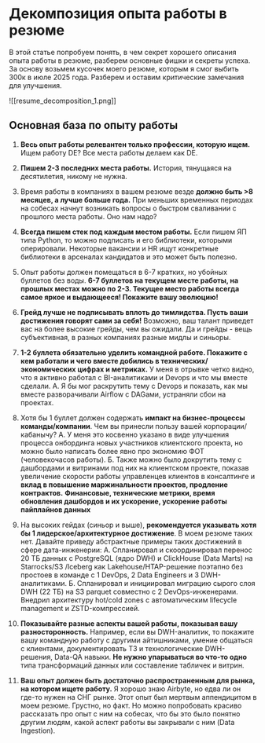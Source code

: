 # Декомпозиция опыта работы в резюме

В этой статье попробуем понять, в чем секрет хорошего описания опыта работы в резюме, разберем основные фишки и секреты успеха. За основу возьмем кусочек моего резюме, которым я смог выбить 300к в июле 2025 года. Разберем и оставим критические замечания для улучшения.

![[resume_decomposition_1.png]]

## Основная база по опыту работы 

1. **Весь опыт работы релевантен только профессии, которую ищем.** Ищем работу DE? Все места работы делаем как DE. 

2.  **Пишем 2-3 последних места работы.**  История, тянущаяся на десятилетия, никому не нужна.

3. Время работы в компаниях в вашем резюме везде **должно быть >8 месяцев, а лучше больше года.** При меньших временных периодах на собесах начнут возникать вопросы о быстром сваливании с прошлого места работы. Оно нам надо?

4. **Всегда пишем стек под каждым местом работы.** Если пишем ЯП типа Python, то можно подписать и его библиотеки, которыми оперировали. Некоторые вакансии и HR ищут конкретные библиотеки в арсеналах кандидатов и это может быть полезно.

5. Опыт работы должен помещаться в 6-7 кратких, но убойных буллетов без воды. **6-7 буллетов на текущем месте работы, на прошлых местах можно по 2-3. Текущее место работы всегда самое яркое и выдающееся! Покажите вашу эволюцию!**

6. **Грейд лучше не подписывать вплоть до тимлидства. Пусть ваши достижения говорят сами за себя!** Возможно, ваш талант приведет вас на более высокие грейды, чем вы ожидали. Да и грейды - вещь субъективная, в разных компаниях разные мидлы и синьоры.

7. **1-2 буллета обязательно уделить командной работе. Покажите с кем работали и чего вместе добились в технических/экономических цифрах и метриках.** У меня в отрывке четко видно, что я активно работал с BI-аналитиками и Devops и что мы вместе сделали.
		 А. Я бы мог раскрутить тему с Devops и показать, как мы вместе разворачивали Airflow с DAGами, устраняли сбои на проектах.

8. Хотя бы 1 буллет должен содержать **импакт на бизнес-процессы команды/компании**. Чем вы принесли пользу вашей корпорации/кабанычу? 
		 А. У меня это косвенно указано в виде улучшения процесса онбординга новых участников клиентского проекта, но можно было написать более явно про экономию ФОТ (человекочасов работы). 
		 Б. Также можно было докрутить тему с дашбордами и витринами под них на клиентском проекте, показав увеличение скорости работы управленцев клиентов в консалтинге и **вклад в повышение маржинальности проектов, продление контрактов.** **Финансовые, технические метрики, время обновления дашбордов и их ускорение, ускорение работы пайплайнов данных**

9.  На высоких гейдах (синьор и выше), **рекомендуется указывать хотя бы 1  лидерское/архитектурное достижение**. В моем резюме таких нет. Давайте приведу абстрактные примеры таких достижений в сфере дата-инженерии:
		  А. Спланировал и скоординировал перенос 20 ТБ данных с PostgreSQL (ядро DWH) и ClickHouse (Data Marts) на Starrocks/S3 /Iceberg как Lakehouse/HTAP-решение поэтапно без простоев в команде с 1 DevOps, 2 Data Engineers и 3 DWH-аналитиками.
		  Б. Спланировал и инициировал миграцию сырого слоя DWH (22 ТБ) на S3 parquet совместно с 2 DevOps-инженерами. Внедрил архитектуру hot/cold zones с автоматическим lifecycle management и ZSTD-компрессией. 

10.  **Показывайте разные аспекты вашей работы, показывая вашу разносторонность.** Например, если вы DWH-аналитик, то покажите вашу командную работу с другими айтишниками, умение общаться с клиентами, документировать ТЗ и технологические DWH-решения, Data-QA навыки. **Не нужно упарываться во что-то одно** типа трансформаций данных или составление табличек и витрин.

11.  **Ваш опыт должен быть достаточно распространенным для рынка, на котором ищете работу.** Я хорошо знаю Airbyte, но едва ли он где-то нужен на СНГ рынке. Этот опыт был мертвым аппендицитом в моем резюме. Грустно, но факт. Но можно попробовать красиво рассказать про опыт с ним на собесах, что бы это было понятно другим людям, какой аспект работы вы закрывали с ним (Data Ingestion).
